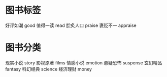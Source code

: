 # 图书标签

好评如潮  good
值得一读  read
脍炙人口  praise
褒贬不一  appraise

# 图书分类

现实小说  story
影视原著  films
情感小说  emotion
悬疑恐怖  suspense
玄幻精品  fantasy
科幻经典  science
经济理财  money

